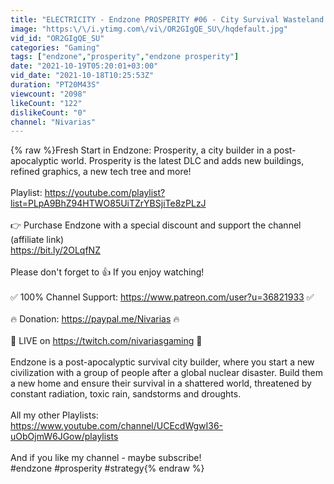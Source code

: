 ```yaml
---
title: "ELECTRICITY - Endzone PROSPERITY #06 - City Survival Wasteland || Banished Goes Apocalyptic"
image: "https:\/\/i.ytimg.com\/vi\/OR2GIgQE_SU\/hqdefault.jpg"
vid_id: "OR2GIgQE_SU"
categories: "Gaming"
tags: ["endzone","prosperity","endzone prosperity"]
date: "2021-10-19T05:20:01+03:00"
vid_date: "2021-10-18T10:25:53Z"
duration: "PT20M43S"
viewcount: "2098"
likeCount: "122"
dislikeCount: "0"
channel: "Nivarias"
---
```

{% raw %}Fresh Start in Endzone: Prosperity, a city builder in a post-apocalyptic world. Prosperity is the latest DLC and adds new buildings, refined graphics, a new tech tree and more!<br /><br />Playlist: <a rel="nofollow" target="blank" href="https://youtube.com/playlist?list=PLpA9BhZ94HTWO85UiTZrYBSjiTe8zPLzJ">https://youtube.com/playlist?list=PLpA9BhZ94HTWO85UiTZrYBSjiTe8zPLzJ</a><br /><br />👉 Purchase Endzone with a special discount and support the channel (affiliate link)<br /><a rel="nofollow" target="blank" href="https://bit.ly/2OLqfNZ">https://bit.ly/2OLqfNZ</a><br /><br />Please don't forget to 👍 If you enjoy watching!<br /><br />✅ 100% Channel Support: <a rel="nofollow" target="blank" href="https://www.patreon.com/user?u=36821933">https://www.patreon.com/user?u=36821933</a> ✅<br /><br />🔥 Donation: <a rel="nofollow" target="blank" href="https://paypal.me/Nivarias">https://paypal.me/Nivarias</a> 🔥<br /><br />🔴 LIVE on <a rel="nofollow" target="blank" href="https://twitch.com/nivariasgaming">https://twitch.com/nivariasgaming</a> 🔴<br /><br />Endzone is a post-apocalyptic survival city builder, where you start a new civilization with a group of people after a global nuclear disaster. Build them a new home and ensure their survival in a shattered world, threatened by constant radiation, toxic rain, sandstorms and droughts.<br /><br />All my other Playlists:<br /><a rel="nofollow" target="blank" href="https://www.youtube.com/channel/UCEcdWgwI36-uObOjmW6JGow/playlists">https://www.youtube.com/channel/UCEcdWgwI36-uObOjmW6JGow/playlists</a><br /><br />And if you like my channel - maybe subscribe!<br />#endzone #prosperity #strategy{% endraw %}
